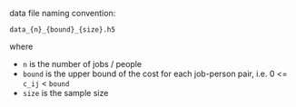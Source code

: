 data file naming convention:

```text
data_{n}_{bound}_{size}.h5
```

where

- `n` is the number of jobs / people
- `bound` is the upper bound of the cost for each job-person pair, i.e. 0 <= `c_ij` < `bound`
- `size` is the sample size
